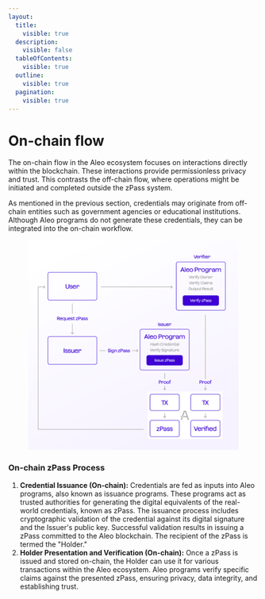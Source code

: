 ```yaml
---
layout:
  title:
    visible: true
  description:
    visible: false
  tableOfContents:
    visible: true
  outline:
    visible: true
  pagination:
    visible: true
---
```


# On-chain flow

The on-chain flow in the Aleo ecosystem focuses on interactions directly within the blockchain. These interactions provide permissionless privacy and trust. This contrasts the off-chain flow, where operations might be initiated and completed outside the zPass system.

As mentioned in the previous section, credentials may originate from off-chain entities such as government agencies or educational institutions. Although Aleo programs do not generate these credentials, they can be integrated into the on-chain workflow.

<figure><img src="../../.gitbook/assets/Chart2.png" alt=""><figcaption></figcaption></figure>

### On-chain zPass Process

1. **Credential Issuance (On-chain):** Credentials are fed as inputs into Aleo programs, also known as issuance programs. These programs act as trusted authorities for generating the digital equivalents of the real-world credentials, known as zPass. The issuance process includes cryptographic validation of the credential against its digital signature and the Issuer's public key. Successful validation results in issuing a zPass committed to the Aleo blockchain. The recipient of the zPass is termed the "Holder."
2. **Holder Presentation and Verification (On-chain):** Once a zPass is issued and stored on-chain, the Holder can use it for various transactions within the Aleo ecosystem. Aleo programs verify specific claims against the presented zPass, ensuring privacy, data integrity, and establishing trust.
